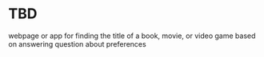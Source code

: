 # TBD
webpage or app for finding the title of a book, movie, or video game based on answering question about preferences
